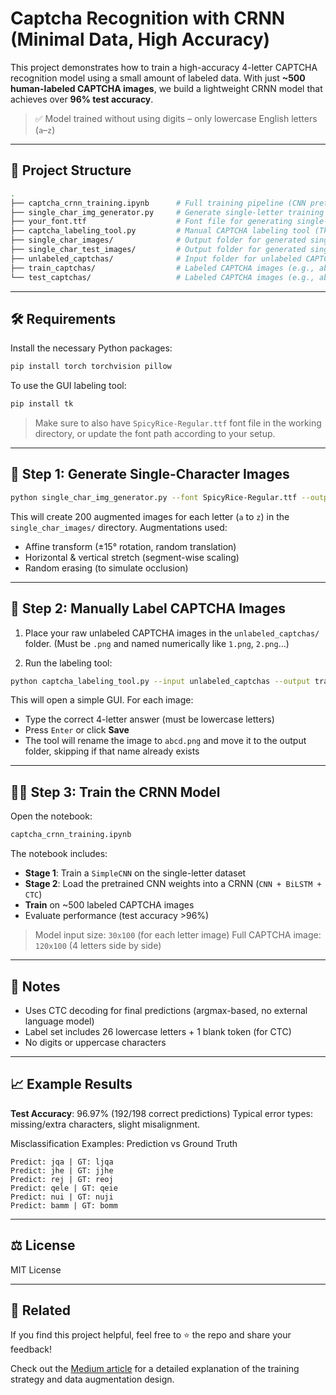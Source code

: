 # Captcha Recognition with CRNN (Minimal Data, High Accuracy)

This project demonstrates how to train a high-accuracy 4-letter CAPTCHA recognition model using a small amount of labeled data. With just **~500 human-labeled CAPTCHA images**, we build a lightweight CRNN model that achieves over **96% test accuracy**.

> ✅ Model trained without using digits – only lowercase English letters (`a`–`z`)

---

## 📂 Project Structure

```bash
.
├── captcha_crnn_training.ipynb      # Full training pipeline (CNN pretrain → CRNN with CTC)
├── single_char_img_generator.py     # Generate single-letter training images with augmentation
├── your_font.ttf                    # Font file for generating single-letter training images
├── captcha_labeling_tool.py         # Manual CAPTCHA labeling tool (Tkinter GUI)
├── single_char_images/              # Output folder for generated single-letter images (200 per letter)
├── single_char_test_images/         # Output folder for generated single-letter images (50 per letter)
├── unlabeled_captchas/              # Input folder for unlabeled CAPTCHAs (before manual labeling)
├── train_captchas/                  # Labeled CAPTCHA images (e.g., abcd.png)
└── test_captchas/                   # Labeled CAPTCHA images (e.g., abcd.png)
````

---

## 🛠️ Requirements

Install the necessary Python packages:

```bash
pip install torch torchvision pillow
```

To use the GUI labeling tool:

```bash
pip install tk
```

> Make sure to also have `SpicyRice-Regular.ttf` font file in the working directory, or update the font path according to your setup.

---

## 🔄 Step 1: Generate Single-Character Images

```bash
python single_char_img_generator.py --font SpicyRice-Regular.ttf --output single_char_images --num_samples 200
```

This will create 200 augmented images for each letter (`a` to `z`) in the `single_char_images/` directory.
Augmentations used:

* Affine transform (±15° rotation, random translation)
* Horizontal & vertical stretch (segment-wise scaling)
* Random erasing (to simulate occlusion)

---

## 🔖 Step 2: Manually Label CAPTCHA Images

1. Place your raw unlabeled CAPTCHA images in the `unlabeled_captchas/` folder. (Must be `.png` and named numerically like `1.png`, `2.png`...)

2. Run the labeling tool:

```bash
python captcha_labeling_tool.py --input unlabeled_captchas --output train_captchas 
```

This will open a simple GUI. For each image:

* Type the correct 4-letter answer (must be lowercase letters)
* Press `Enter` or click **Save**
* The tool will rename the image to `abcd.png` and move it to the output folder, skipping if that name already exists

---

## 🏋️‍♂️ Step 3: Train the CRNN Model

Open the notebook:

```bash
captcha_crnn_training.ipynb
```

The notebook includes:

* **Stage 1**: Train a `SimpleCNN` on the single-letter dataset
* **Stage 2**: Load the pretrained CNN weights into a CRNN (`CNN + BiLSTM + CTC`)
* **Train** on \~500 labeled CAPTCHA images
* Evaluate performance (test accuracy >96%)

> Model input size: `30x100` (for each letter image)
> Full CAPTCHA image: `120x100` (4 letters side by side)

---

## 🧾 Notes

* Uses CTC decoding for final predictions (argmax-based, no external language model)
* Label set includes 26 lowercase letters + 1 blank token (for CTC)
* No digits or uppercase characters

---

## 📈 Example Results

**Test Accuracy**: 96.97% (192/198 correct predictions)
Typical error types: missing/extra characters, slight misalignment.

Misclassification Examples: Prediction vs Ground Truth

```
Predict: jqa | GT: ljqa
Predict: jhe | GT: jjhe
Predict: rej | GT: reoj
Predict: qele | GT: qeie
Predict: nui | GT: nuji
Predict: bamm | GT: bomm
```

---

## ⚖️ License

MIT License

---

## 🔗 Related

If you find this project helpful, feel free to ⭐ the repo and share your feedback!

Check out the [Medium article](https://medium.com/@jonathan-kao/high-accuracy-captcha-recognition-model-with-minimal-data-a-full-crnn-training-workflow-d07ce4e57b60) for a detailed explanation of the training strategy and data augmentation design.
